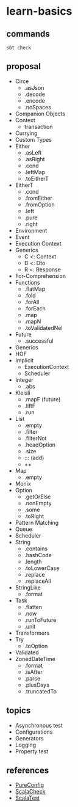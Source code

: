 # learn-basics

## commands

```base
sbt check
```

## proposal

- Circe
  - .asJson
  - .decode
  - .encode
  - .noSpaces
- Companion Objects
- Context
  - transaction
- Currying
- Custom Types
- Either
  - .asLeft
  - .asRight
  - .cond
  - .leftMap
  - .toEitherT
- EitherT
  - .cond
  - .fromEither
  - .fromOption
  - .left
  - .pure
  - .right
- Environment
- Event
- Execution Context
- Generics
  - C <: Context
  - D <: Dto
  - R <: Response
- For-Comprehension
- Functions
  - .flatMap
  - .fold
  - .forAll
  - .forEach
  - .map
  - .mapN
  - .toValidatedNel
- Future
  - .successful
- Generics
- HOF
- Implicit
  - ExecutionContext
  - Scheduler
- Integer
  - .abs
- Kleisli
  - .mapF (future)
  - .liftF
  - .run
- List
  - .empty
  - .filter
  - .filterNot
  - .headOption
  - .size
  - ::: (add)
  - ++
- Map
  - .empty
- Monix
- Option
  - .getOrElse
  - .nonEmpty
  - .some
  - .toRight
- Pattern Matching
- Queue
- Scheduler
- String
  - .contains
  - .hashCode
  - .length
  - .toLowerCase
  - .replace
  - .replaceAll
- StringLike
  - .format
- Task
  - .flatten
  - .now
  - .runToFuture
  - .unit
- Transformers
- Try
  - .toOption
- Validated
- ZonedDateTime
  - .format
  - .isAfter
  - .parse
  - .plusDays
  - .truncatedTo

## topics

- Asynchronous test
- Configurations
- Generators
- Logging
- Property test

## references

- [PureConfig](https://github.com/pureconfig/pureconfig)
- [ScalaCheck](https://github.com/typelevel/scalacheck/blob/main/doc/UserGuide.md)
- [ScalaTest](https://www.scalatest.org/user_guide/selecting_a_style)
